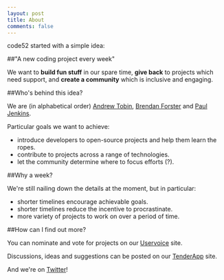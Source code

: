 ```yaml
---
layout: post
title: About
comments: false
---
```


code52 started with a simple idea:

##"A new coding project every week"

We want to **build fun stuff** in our spare time, **give back** to projects which need support, and **create a community** which is inclusive and engaging. 

##Who's behind this idea?

We are (in alphabetical order) [Andrew Tobin](http://twitter.com/tobin), [Brendan Forster](http://twitter.com/shiftkey) and [Paul Jenkins](http://twitter.com/aeoth). 

Particular goals we want to achieve:

 - introduce developers to open-source projects and help them learn the ropes.
 - contribute to projects across a range of technologies.
 - let the community determine where to focus efforts (?).

##Why a week?

We're still nailing down the details at the moment, but in particular:

 - shorter timelines encourage achievable goals.
 - shorter timelines reduce the incentive to procrastinate.
 - more variety of projects to work on over a period of time.

##How can I find out more?

You can nominate and vote for projects on our [Uservoice](http://code52.uservoice.com) site.

Discussions, ideas and suggestions can be posted on our [TenderApp](http://code52.tenderapp.com) site.

And we're on [Twitter](http://twitter/code_52)!


 



